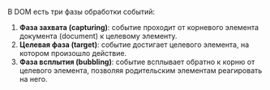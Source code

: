 В DOM есть три фазы обработки событий:

1. **Фаза захвата (capturing)**: событие проходит от корневого элемента документа (document) к целевому элементу.
2. **Целевая фаза (target)**: событие достигает целевого элемента, на котором произошло действие.
3. **Фаза всплытия (bubbling)**: событие всплывает обратно к корню от целевого элемента, позволяя родительским элементам реагировать на него.
